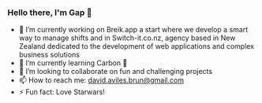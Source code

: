 ### Hello there, I'm Gap 👋


- 🔭 I’m currently working on Breik.app a start where we develop a smart way to manage shifts and in Switch-it.co.nz, agency based in New Zealand dedicated to the development of web applications and complex business solutions
- 🌱 I’m currently learning Carbon 💎
- 👯 I’m looking to collaborate on fun and challenging projects
- 📫 How to reach me: david.aviles.brun@gmail.com
- ⚡ Fun fact: Love Starwars!

<!--
**Gap6769/Gap6769** is a ✨ _special_ ✨ repository because its `README.md` (this file) appears on your GitHub profile.

Here are some ideas to get you started:


 ...
- 👯 I’m looking to collaborate on ...
- 🤔 I’m looking for help with ...
- 💬 Ask me about ...

- 😄 Pronouns: ...
 ...
-->

